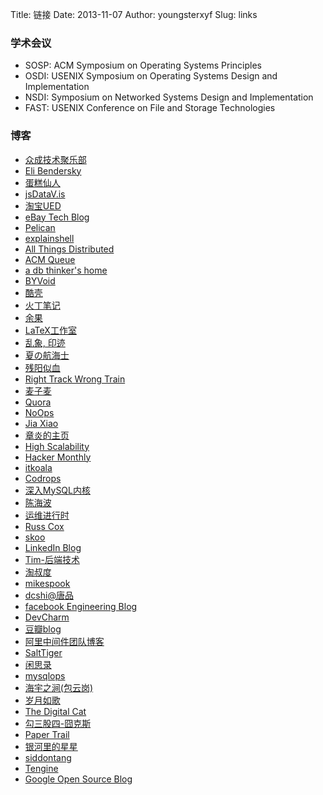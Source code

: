 Title: 链接
Date: 2013-11-07
Author: youngsterxyf
Slug: links


### 学术会议

- SOSP: ACM Symposium on Operating Systems Principles
- OSDI: USENIX Symposium on Operating Systems Design and Implementation
- NSDI: Symposium on Networked Systems Design and Implementation
- FAST: USENIX Conference on File and Storage Technologies


### 博客

- [众成技术聚乐部](http://happytechgroup.github.io/)
- [Eli Bendersky](http://eli.thegreenplace.net/)
- [蛋糕仙人](http://gejiawen.github.io/)
- [jsDataV.is](http://jsdatav.is/)
- [淘宝UED](http://ued.taobao.org/blog/)
- [eBay Tech Blog](http://www.ebaytechblog.com/)
- [Pelican](http://getpelican.com/)
- [explainshell](http://www.explainshell.com/)
- [All Things Distributed](http://www.allthingsdistributed.com/)
- [ACM Queue](http://queue.acm.org/blog/)
- [a db thinker's home](http://www.dbthink.com/)
- [BYVoid](https://www.byvoid.com/)
- [酷壳](http://coolshell.cn/)
- [火丁笔记](http://huoding.com/)
- [余果](http://yuguo.us/)
- [LaTeX工作室](http://www.latexstudio.net/)
- [乱象, 印迹](http://www.luanxiang.org/blog/)
- [夏の航海士](http://www.soimort.org/)
- [残阳似血](http://qinxuye.me/)
- [Right Track Wrong Train](http://www.huangz.me/en/latest/index.html)
- [麦子麦](http://www.wzxue.com/)
- [Quora](http://www.quora.com/)
- [NoOps](http://noops.me/)
- [Jia Xiao](http://xiao-jia.com/)
- [章炎的主页](http://dirlt.com/)
- [High Scalability](http://highscalability.com/)
- [Hacker Monthly](http://hackermonthly.com/)
- [itkoala](http://www.itkoala.com/)
- [Codrops](http://tympanus.net/codrops/)
- [深入MySQL内核](http://hedengcheng.com/)
- [陈海波](http://ipads.se.sjtu.edu.cn/doku.php?id=haibo_chen)
- [运维进行时](http://www.liuts.com/)
- [Russ Cox](http://research.swtch.com/)
- [skoo](http://www.bigendian123.com/)
- [LinkedIn Blog](http://engineering.linkedin.com/blog)
- [Tim-后端技术](http://timyang.net/)
- [淘叔度](http://zhuzhaoyuan.com/)
- [mikespook](http://mikespook.com/)
- [dcshi@唐品](http://www.dcshi.com/)
- [facebook Engineering Blog](https://code.facebook.com/posts/)
- [DevCharm](https://devcharm.com/)
- [豆瓣blog](http://blog.douban.com/)
- [阿里中间件团队博客](http://jm-blog.aliapp.com/)
- [SaltTiger](http://www.salttiger.com/)
- [闲思录](http://dbanotes.net/)
- [mysqlops](http://www.zhdba.com/mysqlops/)
- [海宇之涧(包云岗)](http://blog.sciencenet.cn/u/iKnow)
- [岁月如歌](https://github.com/lifesinger/lifesinger.github.com/issues?labels=blog&state=open)
- [The Digital Cat](http://lgiordani.github.io/index.html)
- [勾三股四-囧克斯](http://jiongks.name/)
- [Paper Trail](http://the-paper-trail.org/blog/)
- [银河里的星星](http://duanple.blog.163.com/)
- [siddontang](http://siddontang.com/)
- [Tengine](http://tengine.taobao.org/index_cn.html)
- [Google Open Source Blog](http://google-opensource.blogspot.com/)
